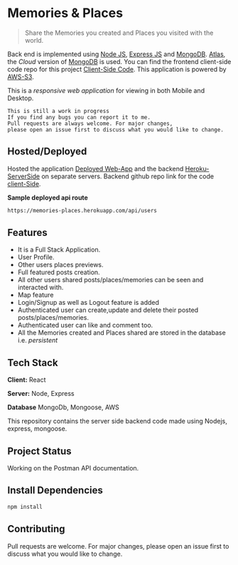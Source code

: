 # Memories & Places

> Share the Memories you created and Places you visited with the world. 

Back end is implemented using [Node JS](https://nodejs.org/en/docs), [Express JS](https://expressjs.com/en/api.html) and [MongoDB](https://docs.mongodb.com/). [Atlas](https://www.mongodb.com/cloud/atlas), the _Cloud_ version of [MongoDB](https://docs.mongodb.com/) is used.
You can find the frontend client-side code repo for this project [Client-Side Code](https://github.com/SiddharthSsb11/Memories-and-Places-Frontend).
This application is powered by [AWS-S3](https://aws.amazon.com/s3/?nc2=h_ql_prod_fs_s3).


This is a _responsive web application_ for viewing in both Mobile and Desktop.

```
This is still a work in progress
If you find any bugs you can report it to me.
Pull requests are always welcome. For major changes, 
please open an issue first to discuss what you would like to change.

```
## Hosted/Deployed

Hosted the application [Deployed Web-App](https://mern-memories-places.web.app) and the backend  [Heroku-ServerSide](https://memories-places.herokuapp.com/) on separate servers. 
Backend github repo link for the code [client-Side](https://github.com/SiddharthSsb11/Memories-and-Places-Frontend).

**Sample deployed api route**
```bash
https://memories-places.herokuapp.com/api/users
```


## Features

- It is a Full Stack Application. 
- User Profile.
- Other users places previews.
- Full featured posts creation.
- All other users shared posts/places/memories can be seen and interacted with.
- Map feature
- Login/Signup as well as Logout feature is added
- Authenticated user can create,update and delete their posted posts/places/memories.
- Authenticated user can like and comment too. 
- All the Memories created and Places shared are stored in the database i.e. <i>persistent</i>


## Tech Stack

**Client:** React 

**Server:** Node, Express

**Database** MongoDb, Mongoose, AWS

This repository contains the server side backend code made using Nodejs, express, mongoose.

## Project Status
Working on the Postman API documentation. 

## Install Dependencies

```bash
npm install
```

## Contributing
Pull requests are welcome. For major changes, please open an issue first to discuss what you would like to change.

